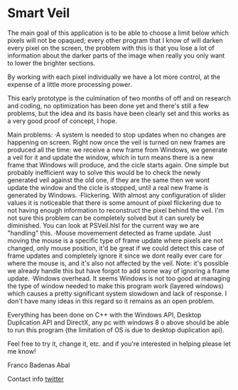 # Smart Veil
The main goal of this application is to be able to choose a limit below which pixels will not be opaqued; every other program that I know of will darken every pixel on the screen, the problem with this is that you lose a lot of information about the darker parts of the image when really you only want to lower the brighter sections.

By working with each pixel individually we have a lot more control, at the expense of a little more processing power.

This early prototype is the culmination of two months of off and on research and coding, no optimization has been done yet and there's still a few problems, but the idea and its basis have been clearly set and this works as a very good proof of concept, I hope.

Main problems:
·A system is needed to stop updates when no changes are happening on screen. Right now once the veil is turned on new frames are produced all the time: we receive a new frame from Windows, we generate a veil for it and update the window, which in turn means there is a new frame that Windows will produce, and the cicle starts again. One simple but probably inefficient way to solve this would be to check the newly generated veil against the old one, if they are the same then we wont update the window and the cicle is stopped, until a real new frame is generated by Windows.
·Flickering. With almost any configuration of slider values it is noticeable that there is some amount of pixel flickering due to not having enough information to reconstruct the pixel behind the veil. I'm not sure this problem can be completely solved but it can surely be diminished. You can look at PSVeil.hlsl for the current way we are "handling" this.
·Mouse movemement detected as frame update. Just moving the mouse is a specific type of frame update where pixels are not changed, only mouse position, it'd be great if we could detect this case of frame updates and completely ignore it since we dont really ever care for where the mouse is, and it's also not affected by the veil. Note: it's possible we already handle this but have forgot to add some way of ignoring a frame update.
·Windows overhead. It seems Windows is not too good at managing the type of window needed to make this program work (layered windows) which causes a pretty significant system slowdown and lack of response. I don't have many ideas in this regard so it remains as an open problem.

Everything has been done on C++ with the Windows API, Desktop Duplication API and DirectX, any pc with windows 8 o above should be able to run this program (the limitation of OS is due to desktop duplication api).

Feel free to try it, change it, etc. and if you're interested in helping please let me know!

Franco Badenas Abal

Contact info
[twitter](https://twitter.com/francobadenas)
